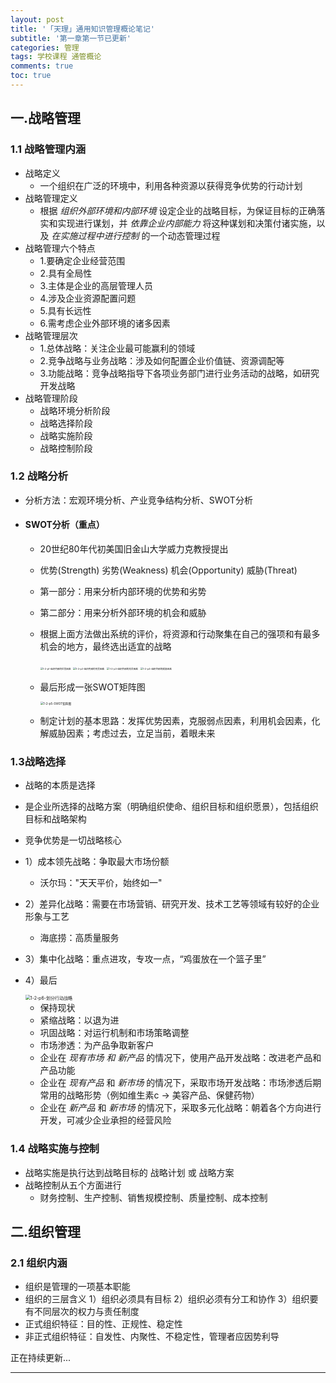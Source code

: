 ```yaml
---
layout: post
title: '「天理」通用知识管理概论笔记'
subtitle: '第一章第一节已更新'
categories: 管理
tags: 学校课程 通管概论
comments: true
toc: true
---
```


## 一.战略管理

### 1.1 战略管理内涵

* 战略定义
  * 一个组织在广泛的环境中，利用各种资源以获得竞争优势的行动计划
* 战略管理定义
  * 根据 *组织外部环境和内部环境* 设定企业的战略目标，为保证目标的正确落实和实现进行谋划，并 *依靠企业内部能力* 将这种谋划和决策付诸实施，以及 *在实施过程中进行控制* 的一个动态管理过程
* 战略管理六个特点
  * 1.要确定企业经营范围
  * 2.具有全局性
  * 3.主体是企业的高层管理人员
  * 4.涉及企业资源配置问题
  * 5.具有长远性
  * 6.需考虑企业外部环境的诸多因素
* 战略管理层次
  * 1.总体战略：关注企业最可能赢利的领域
  * 2.竞争战略与业务战略：涉及如何配置企业价值链、资源调配等
  * 3.功能战略：竞争战略指导下各项业务部门进行业务活动的战略，如研究开发战略
* 战略管理阶段
  * 战略环境分析阶段
  * 战略选择阶段
  * 战略实施阶段
  * 战略控制阶段

### 1.2 战略分析

* 分析方法：宏观环境分析、产业竞争结构分析、SWOT分析

* #### SWOT分析（重点）

  * 20世纪80年代初美国旧金山大学威力克教授提出

  * 优势(Strength) 劣势(Weakness) 机会(Opportunity) 威胁(Threat)

  * 第一部分：用来分析内部环境的优势和劣势

  * 第二部分：用来分析外部环境的机会和威胁

  * 根据上面方法做出系统的评价，将资源和行动聚集在自己的强项和有最多机会的地方，最终选出适宜的战略

    <img src="../../../assets/img/通用管理知识概论/1-2-p1-组织内部的优势因素.png" alt="1-2-p1-组织内部的优势因素" style="zoom: 26%;" />

    <img src="../../../assets/img/通用管理知识概论/1-2-p2-组织内部的劣势因素.png" alt="1-2-p2-组织内部的劣势因素" style="zoom:26%;" />

    <img src="../../../assets/img/通用管理知识概论/1-2-p3-组织外部的机会因素.png" alt="1-2-p3-组织外部的机会因素" style="zoom:26%;" />

    <img src="../../../assets/img/通用管理知识概论/1-2-p4-组织外部的威胁因素.png" alt="1-2-p4-组织外部的威胁因素" style="zoom:26%;" />

  

  * 最后形成一张SWOT矩阵图

    <img src="../../../assets/img/通用管理知识概论/1-2-p5-SWOT矩阵图.png" alt="1-2-p5-SWOT矩阵图" style="zoom:33%;" />

  * 制定计划的基本思路：发挥优势因素，克服弱点因素，利用机会因素，化解威胁因素；考虑过去，立足当前，着眼未来

### 1.3战略选择

* 战略的本质是选择

* 是企业所选择的战略方案（明确组织使命、组织目标和组织愿景），包括组织目标和战略架构

* 竞争优势是一切战略核心

* 1）成本领先战略：争取最大市场份额

  * 沃尔玛："天天平价，始终如一"

* 2）差异化战略：需要在市场营销、研究开发、技术工艺等领域有较好的企业形象与工艺

  * 海底捞：高质量服务

* 3）集中化战略：重点进攻，专攻一点，“鸡蛋放在一个篮子里”

* 4）最后

  <img src="../../../assets/img/通用管理知识概论/1-2-p6-划分行动战略.png" alt="1-2-p6-划分行动战略" style="zoom:50%;" />

  * 保持现状
  * 紧缩战略：以退为进
  * 巩固战略：对运行机制和市场策略调整
  * 市场渗透：为产品争取新客户
  * 企业在 *现有市场 和* *新产品* 的情况下，使用产品开发战略：改进老产品和产品功能
  * 企业在 *现有产品* 和 *新市场* 的情况下，采取市场开发战略：市场渗透后期常用的战略形势（例如维生素c -> 美容产品、保健药物）
  * 企业在 *新产品* 和 *新市场* 的情况下，采取多元化战略：朝着各个方向进行开发，可减少企业承担的经营风险

### 1.4 战略实施与控制

* 战略实施是执行达到战略目标的 战略计划 或 战略方案
* 战略控制从五个方面进行
  * 财务控制、生产控制、销售规模控制、质量控制、成本控制



## 二.组织管理

### 2.1 组织内涵

* 组织是管理的一项基本职能
* 组织的三层含义 1）组织必须具有目标 2）组织必须有分工和协作 3）组织要有不同层次的权力与责任制度
* 正式组织特征：目的性、正规性、稳定性
* 非正式组织特征：自发性、内聚性、不稳定性，管理者应因势利导



正在持续更新...

------

